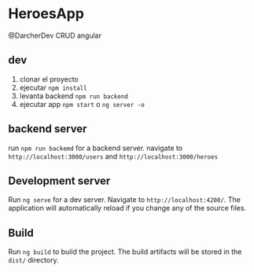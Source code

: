 # HeroesApp
@DarcherDev
CRUD angular

## dev
1. clonar el proyecto
2. ejecutar ```npm install```
3. levanta backend ```npm run backend```
4. ejecutar app ```npm start``` o ```ng server -o```

## backend server
run ```npm run backemd``` for a backend server. navigate to ```http://localhost:3000/users``` and ```http://localhost:3000/heroes```
## Development server

Run `ng serve` for a dev server. Navigate to `http://localhost:4200/`. The application will automatically reload if you change any of the source files.

## Build

Run `ng build` to build the project. The build artifacts will be stored in the `dist/` directory.
